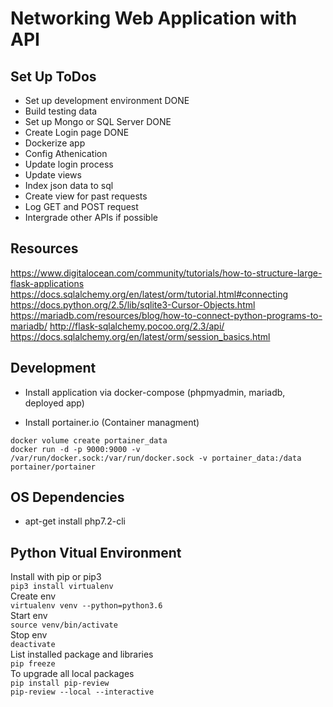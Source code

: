# Networking Web Application with API

## Set Up ToDos

- Set up development environment DONE
- Build testing data
- Set up Mongo or SQL Server DONE
- Create Login page DONE
- Dockerize app
- Config Athenication
- Update login process
- Update views
- Index json data to sql
- Create view for past requests
- Log GET and POST request
- Intergrade other APIs if possible

## Resources

https://www.digitalocean.com/community/tutorials/how-to-structure-large-flask-applications
https://docs.sqlalchemy.org/en/latest/orm/tutorial.html#connecting
https://docs.python.org/2.5/lib/sqlite3-Cursor-Objects.html
https://mariadb.com/resources/blog/how-to-connect-python-programs-to-mariadb/
http://flask-sqlalchemy.pocoo.org/2.3/api/
https://docs.sqlalchemy.org/en/latest/orm/session_basics.html

## Development

- Install application via docker-compose (phpmyadmin, mariadb, deployed app)

- Install portainer.io (Container managment)

`docker volume create portainer_data`  
`docker run -d -p 9000:9000 -v /var/run/docker.sock:/var/run/docker.sock -v portainer_data:/data portainer/portainer`  

## OS Dependencies

- apt-get install php7.2-cli

## Python Vitual Environment

Install with pip or pip3  
`pip3 install virtualenv`  
Create env  
`virtualenv venv --python=python3.6`  
Start env  
`source venv/bin/activate`  
Stop env  
`deactivate`  
List installed package and libraries  
`pip freeze`  
To upgrade all local packages  
`pip install pip-review`  
`pip-review --local --interactive`  

